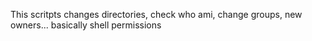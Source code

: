 This scritpts changes directories, check who ami, change groups, new owners... basically shell permissions

